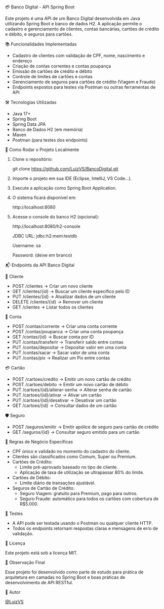 💳 Banco Digital - API Spring Boot

Este projeto é uma API de um Banco Digital desenvolvida em Java utilizando Spring Boot e banco de dados H2.
A aplicação permite o cadastro e gerenciamento de clientes, contas bancárias, cartões de crédito e débito, e seguros para cartões.

📚 Funcionalidades Implementadas
* Cadastro de clientes com validação de CPF, nome, nascimento e endereço
* Criação de contas correntes e contas poupança
* Emissão de cartões de crédito e débito
* Controle de limites de cartões e contas
* Gerenciamento de seguros para cartões de crédito (Viagem e Fraude)
* Endpoints expostos para testes via Postman ou outras ferramentas de API

🛠️ Tecnologias Utilizadas
* Java 17+
* Spring Boot
* Spring Data JPA
* Banco de Dados H2 (em memória)
* Maven
* Postman (para testes dos endpoints)

🚀 Como Rodar o Projeto Localmente
1. Clone o repositório:

   git clone https://github.com/LuizVS/BancoDigital.git
3. Importe o projeto em sua IDE (Eclipse, IntelliJ, VS Code...).
4. Execute a aplicação como Spring Boot Application.
5. O sistema ficará disponível em:
   
   http://localhost:8080
7. Acesse o console do banco H2 (opcional):
   
   http://localhost:8080/h2-console
   
   JDBC URL: jdbc:h2:mem:testdb
   
   Username: sa
   
   Password: (deixe em branco)

📬 Endpoints da API Banco Digital

📄 Cliente
* POST /clientes → Criar um novo cliente
* GET /clientes/{id} → Buscar um cliente específico pelo ID
* PUT /clientes/{id} → Atualizar dados de um cliente
* DELETE /clientes/{id} → Remover um cliente
* GET /clientes → Listar todos os clientes

🏦 Conta
* POST /contas/corrente → Criar uma conta corrente
* POST /contas/poupanca → Criar uma conta poupança
* GET /contas/{id} → Buscar conta por ID
* PUT /contas/transferir → Transferir saldo entre contas
* PUT /contas/depositar → Depositar valor em uma conta
* PUT /contas/sacar → Sacar valor de uma conta
* PUT /contas/pix → Realizar um Pix entre contas

💳 Cartão
* POST /cartoes/credito → Emitir um novo cartão de crédito
* POST /cartoes/debito → Emitir um novo cartão de débito
* PUT /cartoes/{id}/alterar-senha → Alterar senha de cartão
* PUT /cartoes/{id}/ativar → Ativar um cartão
* PUT /cartoes/{id}/desativar → Desativar um cartão
* GET /cartoes/{id} → Consultar dados de um cartão

🛡️ Seguro
* POST /seguros/emitir → Emitir apólice de seguro para cartão de crédito
* GET /seguros/{id} → Consultar seguro emitido para um cartão

🧩 Regras de Negócio Específicas
* CPF único e validado no momento do cadastro do cliente.
* Clientes são classificados como Comum, Super ou Premium.
* Cartões de Crédito:
  * Limite pré-aprovado baseado no tipo de cliente.
  * Aplicação de taxa de utilização se ultrapassar 80% do limite.
* Cartões de Débito:
  * Limite diário de transações ajustável.
* Seguros de Cartão de Crédito:
  * Seguro Viagem: gratuito para Premium, pago para outros.
  * Seguro Fraude: automático para todos os cartões com cobertura de R$5.000.

🧪 Testes
* A API pode ser testada usando o Postman ou qualquer cliente HTTP.
* Todos os endpoints retornam respostas claras e mensagens de erro de validação.

📄 Licença

Este projeto está sob a licença MIT.

🎯 Observação Final

Esse projeto foi desenvolvido como parte de estudo para prática de arquitetura em camadas no Spring Boot e boas práticas de desenvolvimento de API RESTful.

👤 Autor

[@LuizVS](https://github.com/LuizVS/BancoDigital/commits?author=LuizVS)
